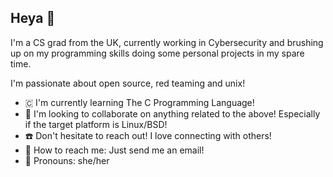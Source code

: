 ## Heya 👋

I'm a CS grad from the UK, currently working in Cybersecurity and brushing up on my programming skills doing some personal projects in my spare time.

I'm passionate about open source, red teaming and unix! 

- 🇨 I'm currently learning The C Programming Language! 
- 🤝 I'm looking to collaborate on anything related to the above! Especially if the target platform is Linux/BSD!
- ☎️ Don't hesitate to reach out! I love connecting with others!
- 📧 How to reach me: Just send me an email!
- 🤖 Pronouns: she/her

<!--
**Lyssers/Lyssers** is a ✨ _special_ ✨ repository because its `README.md` (this file) appears on your GitHub profile.

Here are some ideas to get you started:

- 🔭 I’m currently working on ...
- 🌱 I’m currently learning ...
- 👯 I’m looking to collaborate on ...
- 🤔 I’m looking for help with ...
- 💬 Ask me about ...
- 📫 How to reach me: ...
- 😄 Pronouns: ...
- ⚡ Fun fact: ...
-->
